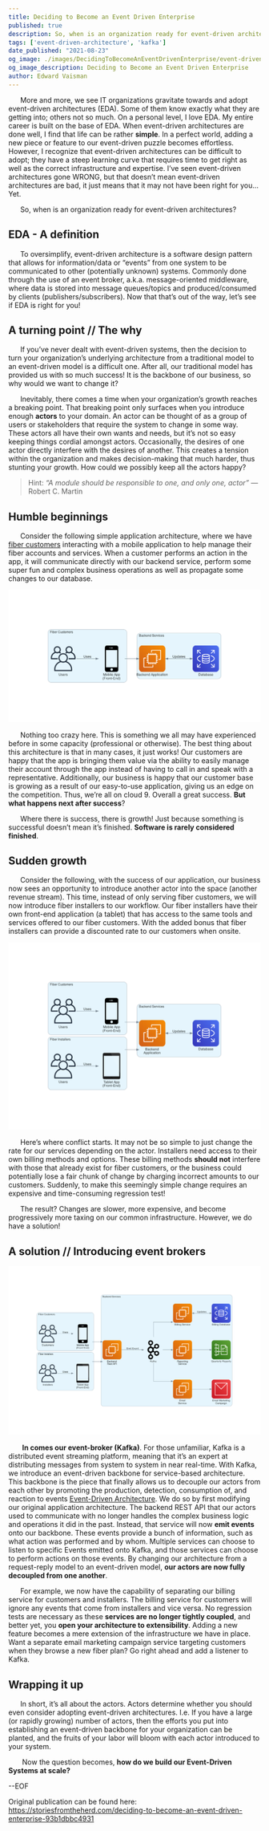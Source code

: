 ```yaml
---
title: Deciding to Become an Event Driven Enterprise
published: true
description: So, when is an organization ready for event-driven architectures?
tags: ['event-driven-architecture', 'kafka']
date_published: "2021-08-23"
og_image: ./images/DecidingToBecomeAnEventDrivenEnterprise/event-driven-arch.png
og_image_description: Deciding to Become an Event Driven Enterprise
author: Edward Vaisman
---
```


&nbsp;&nbsp;&nbsp;&nbsp;&nbsp;&nbsp;More and more, we see IT organizations gravitate towards and adopt event-driven architectures (EDA). Some of them know exactly what they are getting into; others not so much. On a personal level, I love EDA. My entire career is built on the base of EDA. When event-driven architectures are done well, I find that life can be rather **simple**. In a perfect world, adding a new piece or feature to our event-driven puzzle becomes effortless. However, I recognize that event-driven architectures can be difficult to adopt; they have a steep learning curve that requires time to get right as well as the correct infrastructure and expertise. I’ve seen event-driven architectures gone WRONG, but that doesn’t mean event-driven architectures are bad, it just means that it may not have been right for you... Yet.

&nbsp;&nbsp;&nbsp;&nbsp;&nbsp;&nbsp;So, when is an organization ready for event-driven architectures?

## EDA - A definition

&nbsp;&nbsp;&nbsp;&nbsp;&nbsp;&nbsp;To oversimplify, event-driven architecture is a software design pattern that allows for information/data or “events” from one system to be communicated to other (potentially unknown) systems. Commonly done through the use of an event broker, a.k.a. message-oriented middleware, where data is stored into message queues/topics and produced/consumed by clients (publishers/subscribers). Now that that’s out of the way, let’s see if EDA is right for you!

## A turning point // The why

&nbsp;&nbsp;&nbsp;&nbsp;&nbsp;&nbsp;If you’ve never dealt with event-driven systems, then the decision to turn your organization’s underlying architecture from a traditional model to an event-driven model is a difficult one. After all, our traditional model has provided us with so much success! It is the backbone of our business, so why would we want to change it?


&nbsp;&nbsp;&nbsp;&nbsp;&nbsp;&nbsp;Inevitably, there comes a time when your organization’s growth reaches a breaking point. That breaking point only surfaces when you introduce enough **actors** to your domain. An actor can be thought of as a group of users or stakeholders that require the system to change in some way. These actors all have their own wants and needs, but it’s not so easy keeping things cordial amongst actors. Occasionally, the desires of one actor directly interfere with the desires of another. This creates a tension within the organization and makes decision-making that much harder, thus stunting your growth. How could we possibly keep all the actors happy?

> Hint: *“A module should be responsible to one, and only one, actor”* — Robert C. Martin

## Humble beginnings

&nbsp;&nbsp;&nbsp;&nbsp;&nbsp;&nbsp;Consider the following simple application architecture, where we have [fiber customers](https://ting.com/internet) interacting with a mobile application to help manage their fiber accounts and services. When a customer performs an action in the app, it will communicate directly with our backend service, perform some super fun and complex business operations as well as propagate some changes to our database.

![Simple Application Architecture](./images/DecidingToBecomeAnEventDrivenEnterprise/simple-arch.png)

&nbsp;&nbsp;&nbsp;&nbsp;&nbsp;&nbsp;Nothing too crazy here. This is something we all may have experienced before in some capacity (professional or otherwise). The best thing about this architecture is that in many cases, it just works! Our customers are happy that the app is bringing them value via the ability to easily manage their account through the app instead of having to call in and speak with a representative. Additionally, our business is happy that our customer base is growing as a result of our easy-to-use application, giving us an edge on the competition. Thus, we’re all on cloud 9. Overall a great success. **But what happens next after success**?

&nbsp;&nbsp;&nbsp;&nbsp;&nbsp;&nbsp;Where there is success, there is growth! Just because something is successful doesn’t mean it’s finished. **Software is rarely considered finished**.

## Sudden growth

&nbsp;&nbsp;&nbsp;&nbsp;&nbsp;&nbsp;Consider the following, with the success of our application, our business now sees an opportunity to introduce another actor into the space (another revenue stream). This time, instead of only serving fiber customers, we will now introduce fiber installers to our workflow. Our fiber installers have their own front-end application (a tablet) that has access to the same tools and services offered to our fiber customers. With the added bonus that fiber installers can provide a discounted rate to our customers when onsite.

![Simple Application Architecture With Multiple Actors](./images/DecidingToBecomeAnEventDrivenEnterprise/multiple-actors.png)

&nbsp;&nbsp;&nbsp;&nbsp;&nbsp;&nbsp;Here’s where conflict starts. It may not be so simple to just change the rate for our services depending on the actor. Installers need access to their own billing methods and options. These billing methods **should not** interfere with those that already exist for fiber customers, or the business could potentially lose a fair chunk of change by charging incorrect amounts to our customers. Suddenly, to make this seemingly simple change requires an expensive and time-consuming regression test!

&nbsp;&nbsp;&nbsp;&nbsp;&nbsp;&nbsp;The result? Changes are slower, more expensive, and become progressively more taxing on our common infrastructure. However, we do have a solution!

## A solution // Introducing event brokers

![Event Driven Architecture Example](./images/DecidingToBecomeAnEventDrivenEnterprise/event-driven-arch.png)

&nbsp;&nbsp;&nbsp;&nbsp;&nbsp;&nbsp; **In comes our event-broker (Kafka)**. For those unfamiliar, Kafka is a distributed event streaming platform, meaning that it’s an expert at distributing messages from system to system in near real-time. With Kafka, we introduce an event-driven backbone for service-based architecture. This backbone is the piece that finally allows us to decouple our actors from each other by promoting the production, detection, consumption of, and reaction to events [Event-Driven Architecture](https://en.wikipedia.org/wiki/Event-driven_architecture). We do so by first modifying our original application architecture. The backend REST API that our actors used to communicate with no longer handles the complex business logic and operations it did in the past. Instead, that service will now **emit events** onto our backbone. These events provide a bunch of information, such as what action was performed and by whom. Multiple services can choose to listen to specific Events emitted onto Kafka, and those services can choose to perform actions on those events. By changing our architecture from a request-reply model to an event-driven model, **our actors are now fully decoupled from one another**.

&nbsp;&nbsp;&nbsp;&nbsp;&nbsp;&nbsp;For example, we now have the capability of separating our billing service for customers and installers. The billing service for customers will ignore any events that come from installers and vice versa. No regression tests are necessary as these **services are no longer tightly coupled**, and better yet, you **open your architecture to extensibility**. Adding a new feature becomes a mere extension of the infrastructure we have in place. Want a separate email marketing campaign service targeting customers when they browse a new fiber plan? Go right ahead and add a listener to Kafka.

## Wrapping it up

&nbsp;&nbsp;&nbsp;&nbsp;&nbsp;&nbsp;In short, it’s all about the actors. Actors determine whether you should even consider adopting event-driven architectures. I.e. If you have a large (or rapidly growing) number of actors, then the efforts you put into establishing an event-driven backbone for your organization can be planted, and the fruits of your labor will bloom with each actor introduced to your system.

&nbsp;&nbsp;&nbsp;&nbsp;&nbsp;&nbsp; Now the question becomes, **how do we build our Event-Driven Systems at scale?**

--EOF

Original publication can be found here: https://storiesfromtheherd.com/deciding-to-become-an-event-driven-enterprise-93b1dbbc4931